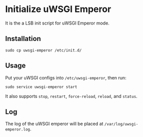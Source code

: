 # Initialize uWSGI Emperor

It is the a LSB init script for uWSGI Emperor mode.

## Installation

    sudo cp uwsgi-emperor /etc/init.d/

## Usage

Put your uWSGI configs into `/etc/uwsgi-emperor`, then run:

    sudo service uwsgi-emperor start

It also supports `stop`, `restart`, `force-reload`, `reload`, and `status`.

## Log

The log of the uWSGI emperor will be placed at `/var/log/uwsgi-emperor.log`.
